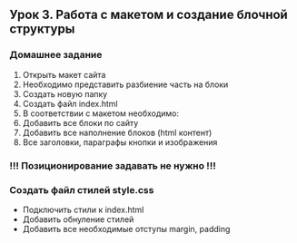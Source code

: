 ## Урок 3. Работа с макетом и создание блочной структуры

### Домашнее задание

1.  Открыть макет сайта
2.  Необходимо представить разбиение часть на блоки
3.  Создать новую папку
4.  Создать файл index.html
5.  В соответствии с макетом необходимо:
6.  Добавить все блоки по сайту
7.  Добавить все наполнение блоков (html контент)
8.  Все заголовки, параграфы кнопки и изображения

### **!!! Позиционирование задавать не нужно !!!**

### Создать файл стилей style.css

- Подключить стили к index.html
- Добавить обнуление стилей
- Добавить все необходимые отступы margin, padding
